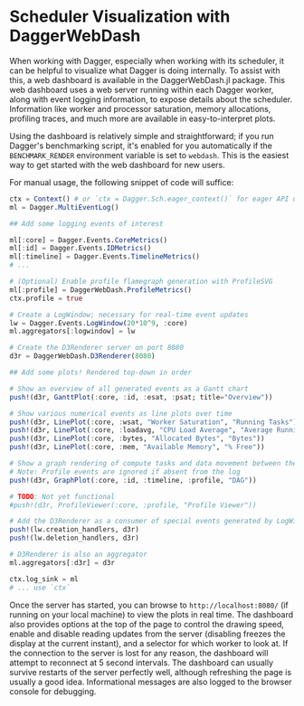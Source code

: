 # Scheduler Visualization with DaggerWebDash

When working with Dagger, especially when working with its scheduler, it can be
helpful to visualize what Dagger is doing internally. To assist with this, a
web dashboard is available in the DaggerWebDash.jl package. This web dashboard
uses a web server running within each Dagger worker, along with event logging
information, to expose details about the scheduler. Information like worker and
processor saturation, memory allocations, profiling traces, and much more are
available in easy-to-interpret plots.

Using the dashboard is relatively simple and straightforward; if you run
Dagger's benchmarking script, it's enabled for you automatically if the
`BENCHMARK_RENDER` environment variable is set to `webdash`. This is the
easiest way to get started with the web dashboard for new users.

For manual usage, the following snippet of code will suffice:

```julia
ctx = Context() # or `ctx = Dagger.Sch.eager_context()` for eager API usage
ml = Dagger.MultiEventLog()

## Add some logging events of interest

ml[:core] = Dagger.Events.CoreMetrics()
ml[:id] = Dagger.Events.IDMetrics()
ml[:timeline] = Dagger.Events.TimelineMetrics()
# ...

# (Optional) Enable profile flamegraph generation with ProfileSVG
ml[:profile] = DaggerWebDash.ProfileMetrics()
ctx.profile = true

# Create a LogWindow; necessary for real-time event updates
lw = Dagger.Events.LogWindow(20*10^9, :core)
ml.aggregators[:logwindow] = lw

# Create the D3Renderer server on port 8080
d3r = DaggerWebDash.D3Renderer(8080)

## Add some plots! Rendered top-down in order

# Show an overview of all generated events as a Gantt chart
push!(d3r, GanttPlot(:core, :id, :esat, :psat; title="Overview"))

# Show various numerical events as line plots over time
push!(d3r, LinePlot(:core, :wsat, "Worker Saturation", "Running Tasks"))
push!(d3r, LinePlot(:core, :loadavg, "CPU Load Average", "Average Running Threads"))
push!(d3r, LinePlot(:core, :bytes, "Allocated Bytes", "Bytes"))
push!(d3r, LinePlot(:core, :mem, "Available Memory", "% Free"))

# Show a graph rendering of compute tasks and data movement between them
# Note: Profile events are ignored if absent from the log
push!(d3r, GraphPlot(:core, :id, :timeline, :profile, "DAG"))

# TODO: Not yet functional
#push!(d3r, ProfileViewer(:core, :profile, "Profile Viewer"))

# Add the D3Renderer as a consumer of special events generated by LogWindow
push!(lw.creation_handlers, d3r)
push!(lw.deletion_handlers, d3r)

# D3Renderer is also an aggregator
ml.aggregators[:d3r] = d3r

ctx.log_sink = ml
# ... use `ctx`
```

Once the server has started, you can browse to `http://localhost:8080/` (if
running on your local machine) to view the plots in real time. The dashboard
also provides options at the top of the page to control the drawing speed,
enable and disable reading updates from the server (disabling freezes the
display at the current instant), and a selector for which worker to look at. If
the connection to the server is lost for any reason, the dashboard will attempt
to reconnect at 5 second intervals. The dashboard can usually survive restarts
of the server perfectly well, although refreshing the page is usually a good
idea. Informational messages are also logged to the browser console for
debugging.
